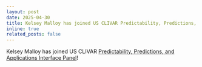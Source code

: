 ```yaml
---
layout: post
date: 2025-04-30
title: Kelsey Malloy has joined US CLIVAR Predictability, Predictions, and Applications Interface Panel!
inline: true
related_posts: false
---
```


Kelsey Malloy has joined US CLIVAR [Predictability, Predictions, and Applications Interface Panel](https://usclivar.org/panels/ppai)!

